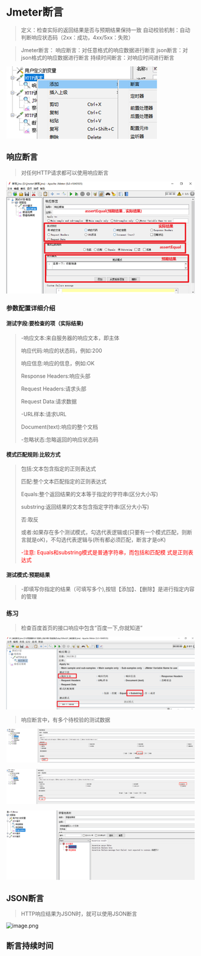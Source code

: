 # Jmeter断言

> 定义：检查实际的返回结果是否与预期结果保持一致
> 自动校验机制：自动判断响应状态码（2xx：成功，4xx/5xx：失败）

> Jmeter断言：
> 响应断言：对任意格式的响应数据进行断言
> json断言：对json格式的响应数据进行断言
> 持续时间断言：对响应时间进行断言


![image.png](./assets/1709600791845-image.png)

## 响应断言

> 对任何HTTP请求都可以使用响应断言

![image.png](./assets/1709600364949-image.png)

### 参数配置详细介绍

#### 测试字段:要检查的项（实际结果)

> -响应文本:来自服务器的响应文本，即主体
>
> 响应代码:响应的状态码，例如:200
>
> 响应信息:响应的信息，例如:OK
>
> Response Headers:响应头部
>
> Request Headers:请求头部
>
> Request Data:请求数据
>
> -URL样本:请求URL
>
> Document(text):响应的整个文档
>
> -忽略状态:忽略返回的响应状态码

#### 模式匹配规则:比较方式

> 包括:文本包含指定的正则表达式
>
> 匹配:整个文本匹配指定的正则表达式
>
> Equals:整个返回结果的文本等于指定的字符串(区分大小写)
>
> substring:返回结果的文本包含指定字符串(区分大小写)
>
> 否:取反
>
> 或者:如果存在多个测试模式，勾选代表逻辑或(只要有一个模式匹配，则断言就是oK)，不勾选代表逻辑与(所有都必须匹配，断言才是oK)
>
> <font color='red'>-注意: Equals和substring模式是普通字符串，而包括和匹配模 式是正则表达式</font>

#### 测试模式:预期结果

> -即填写你指定的结果（可填写多个),按钮【添加】、【删除】是进行指定内容的管理


### 练习

> 检查百度首页的接口响应中包含“百度一下,你就知道”

![image.png](./assets/1709604243529-image.png)



> 响应断言中，有多个待校验的测试数据

![image.png](./assets/1709604532124-image.png)

![image.png](./assets/1709604500874-image.png)


![image.png](./assets/1709604552499-image.png)


## JSON断言

> HTTP响应结果为JSON时，就可以使用JSON断言



![image.png](./assets/1709604982826-image.png)



## 断言持续时间
